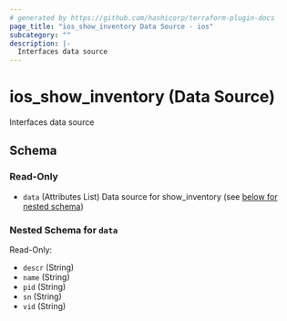 ```yaml
---
# generated by https://github.com/hashicorp/terraform-plugin-docs
page_title: "ios_show_inventory Data Source - ios"
subcategory: ""
description: |-
  Interfaces data source
---
```


# ios_show_inventory (Data Source)

Interfaces data source



<!-- schema generated by tfplugindocs -->
## Schema

### Read-Only

- `data` (Attributes List) Data source for show_inventory (see [below for nested schema](#nestedatt--data))

<a id="nestedatt--data"></a>
### Nested Schema for `data`

Read-Only:

- `descr` (String)
- `name` (String)
- `pid` (String)
- `sn` (String)
- `vid` (String)

